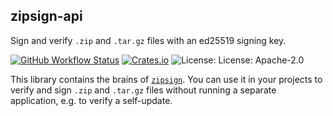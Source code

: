 ## zipsign-api

Sign and verify `.zip` and `.tar.gz` files with an ed25519 signing key.

[![GitHub Workflow Status](https://img.shields.io/github/actions/workflow/status/Kijewski/zipsign/ci.yml?branch=main)](https://github.com/Kijewski/zipsign/actions/workflows/ci.yml)
[![Crates.io](https://img.shields.io/crates/v/zipsign?logo=rust)](https://crates.io/crates/zipsign)
![License: License: Apache-2.0](https://img.shields.io/badge/license-Apache--2.0-informational?logo=apache)

This library contains the brains of [`zipsign`](https://github.com/Kijewski/zipsign).
You can use it in your projects to verify and sign `.zip` and `.tar.gz` files
without running a separate application, e.g. to verify a self-update.
